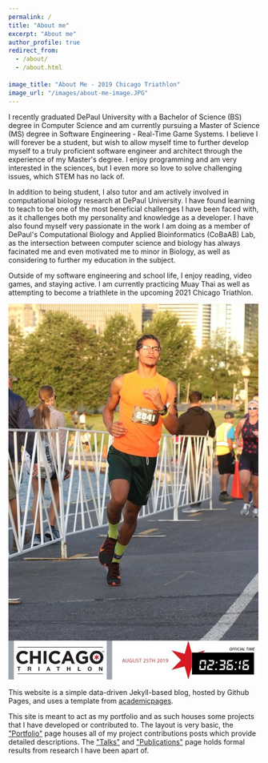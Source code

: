 ```yaml
---
permalink: /
title: "About me"
excerpt: "About me"
author_profile: true
redirect_from: 
  - /about/
  - /about.html

image_title: "About Me - 2019 Chicago Triathlon"
image_url: "/images/about-me-image.JPG"
---
```


I recently graduated DePaul University with a Bachelor of Science (BS) degree in Computer Science and am currently pursuing a Master of Science (MS) degree in Software Engineering - Real-Time Game Systems. I believe I will forever be a student, but wish to allow myself time to further develop myself to a truly proficient software engineer and architect through the experience of my Master's degree. I enjoy programming and am very interested in the sciences, but I even more so love to solve challenging issues, which STEM has no lack of. 

In addition to being student, I also tutor and am actively involved in computational biology research at DePaul University. I have found learning to teach to be one of the most beneficial challenges I have been faced with, as it challenges both my personality and knowledge as a developer. I have also found myself very passionate in the work I am doing as a member of DePaul's Computational Biology and Applied Bioinformatics (CoBaAB) Lab, as the intersection between computer science and biology has always facinated me and even motivated me to minor in Biology, as well as considering to further my education in the subject.

Outside of my software engineering and school life, I enjoy reading, video games, and staying active. I am currently practicing Muay Thai as well as attempting to become a triathlete in the upcoming 2021 Chicago Triathlon.


![About Me - 2019 Chicago Triathlon][image_url]


This website is a simple data-driven Jekyll-based blog, hosted by Github Pages, and uses a template from [academicpages](https://github.com/academicpages/academicpages.github.io).

This site is meant to act as my portfolio and as such houses some projects that I have developed or contributed to. The layout is very basic, the ["Portfolio"](https://itsdlow.github.io/portfolio/) page houses all of my project contributions posts which provide detailed descriptions. The ["Talks"](https://academicpages.github.io/talks/) and ["Publications"](https://itsdlow.github.io/publications/) page holds formal results from research I have been apart of.


[image_url]: /images/about-me-image.JPG
